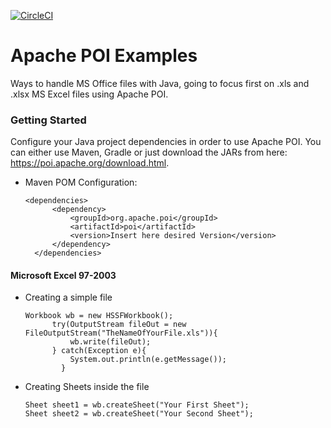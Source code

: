 

  [![CircleCI](https://img.shields.io/circleci/project/github/jameshell/apachePoiExamples.svg)](https://circleci.com/gh/jameshell/apachePoiExamples)


# Apache POI Examples
Ways to handle MS Office files with Java, going to focus first on .xls and .xlsx MS Excel files using Apache POI.

### Getting Started
Configure your Java project dependencies in order to use Apache POI. You can either use Maven, Gradle or just download the JARs from here: https://poi.apache.org/download.html.

- Maven POM Configuration:

  ```
  <dependencies>
        <dependency>
            <groupId>org.apache.poi</groupId>
            <artifactId>poi</artifactId>
            <version>Insert here desired Version</version>
        </dependency>
    </dependencies>
  ```

#### Microsoft Excel 97-2003
- Creating a simple file

  ```
  Workbook wb = new HSSFWorkbook(); 
        try(OutputStream fileOut = new FileOutputStream("TheNameOfYourFile.xls")){
            wb.write(fileOut);  
        } catch(Exception e){
            System.out.println(e.getMessage());
          }   
  ```
  
- Creating Sheets inside the file
  ```
  Sheet sheet1 = wb.createSheet("Your First Sheet");  
  Sheet sheet2 = wb.createSheet("Your Second Sheet");  
  ```
